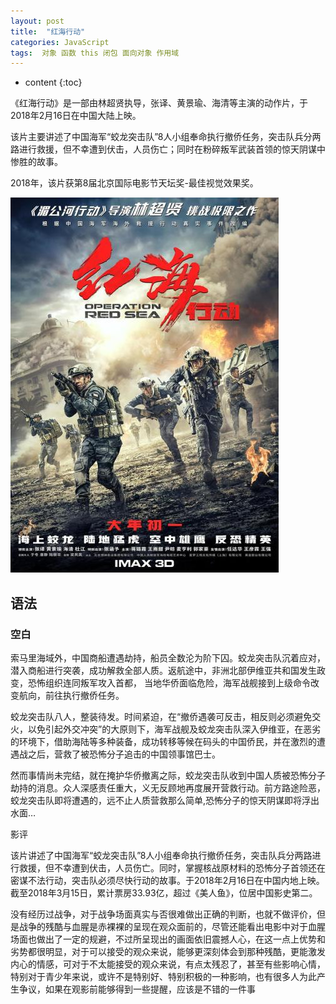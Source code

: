 ```yaml
---
layout: post
title:  "红海行动"
categories: JavaScript
tags:  对象 函数 this 闭包 面向对象 作用域
---
```


* content
{:toc}

《红海行动》是一部由林超贤执导，张译、黄景瑜、海清等主演的动作片，于2018年2月16日在中国大陆上映。

该片主要讲述了中国海军“蛟龙突击队”8人小组奉命执行撤侨任务，突击队兵分两路进行救援，但不幸遭到伏击，人员伤亡；同时在粉碎叛军武装首领的惊天阴谋中惨胜的故事。

2018年，该片获第8届北京国际电影节天坛奖-最佳视觉效果奖。




![image](https://github.com/double-digit/double-digit.github.io/raw/master/6.jpg)



## 语法

### 空白

索马里海域外，中国商船遭遇劫持，船员全数沦为阶下囚。蛟龙突击队沉着应对，潜入商船进行突袭，成功解救全部人质。返航途中，非洲北部伊维亚共和国发生政变，恐怖组织连同叛军攻入首都， 当地华侨面临危险，海军战舰接到上级命令改变航向，前往执行撤侨任务。

蛟龙突击队八人，整装待发。时间紧迫，在“撤侨遇袭可反击，相反则必须避免交火，以免引起外交冲突”的大原则下，海军战舰及蛟龙突击队深入伊维亚，在恶劣的环境下，借助海陆等多种装备，成功转移等候在码头的中国侨民，并在激烈的遭遇战之后，营救了被恐怖分子追击的中国领事馆巴士。

然而事情尚未完结，就在掩护华侨撤离之际，蛟龙突击队收到中国人质被恐怖分子劫持的消息。众人深感责任重大，义无反顾地再度展开营救行动。前方路途险恶，蛟龙突击队即将遭遇的，远不止人质营救那么简单,恐怖分子的惊天阴谋即将浮出水面…

影评

该片讲述了中国海军“蛟龙突击队”8人小组奉命执行撤侨任务，突击队兵分两路进行救援，但不幸遭到伏击，人员伤亡。同时，掌握核战原材料的恐怖分子首领还在密谋不法行动，突击队必须尽快行动的故事。于2018年2月16日在中国内地上映。截至2018年3月15日，累计票房33.93亿，超过《美人鱼》，位居中国影史第二。

没有经历过战争，对于战争场面真实与否很难做出正确的判断，也就不做评价，但是战争的残酷与血腥是赤裸裸的呈现在观众面前的，尽管还能看出电影中对于血腥场面也做出了一定的规避，不过所呈现出的画面依旧震撼人心，在这一点上优势和劣势都很明显，对于可以接受的观众来说，能够更深刻体会到那种残酷，更能激发内心的情感，可对于不太能接受的观众来说，有点太残忍了，甚至有些影响心情，特别对于青少年来说，或许不是特别好、特别积极的一种影响，也有很多人为此产生争议，如果在观影前能够得到一些提醒，应该是不错的一件事
